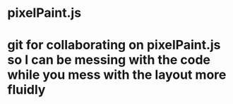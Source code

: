 # pixelPaint.js
# git for collaborating on pixelPaint.js so I can be messing with the code while you mess with the layout more fluidly
